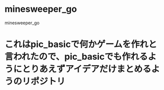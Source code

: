 # minesweeper_go
minesweeper_go
# これはpic_basicで何かゲームを作れと言われたので、pic_basicでも作れるようにとりあえずアイデアだけまとめるようのリポジトリ
